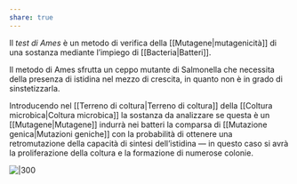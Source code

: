 ```yaml
---
share: true
---
```

Il *test di Ames* è un metodo di verifica della [[Mutagene|mutagenicità]] di una sostanza mediante l’impiego di [[Bacteria|Batteri]].

Il metodo di Ames sfrutta un ceppo mutante di Salmonella che necessita della presenza di istidina nel mezzo di crescita, in quanto non è in grado di sinstetizzarla.

Introducendo nel [[Terreno di coltura|Terreno di coltura]] della [[Coltura microbica|Coltura microbica]] la sostanza da analizzare se questa è un [[Mutagene|Mutagene]] indurrà nei batteri la comparsa di [[Mutazione genica|Mutazioni geniche]] con la probabilità di ottenere una retromutazione della capacità di sintesi dell’istidina — in questo caso si avrà la proliferazione della coltura e la formazione di numerose colonie.

![|300](34c93dd53451e2756f8edb02e7ffef30_MD5%201.png)